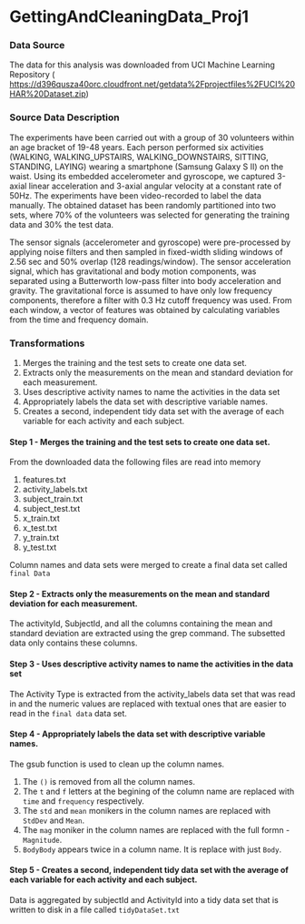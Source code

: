 GettingAndCleaningData_Proj1
============================

### Data Source

The data for this analysis was downloaded from  UCI Machine Learning Repository ( https://d396qusza40orc.cloudfront.net/getdata%2Fprojectfiles%2FUCI%20HAR%20Dataset.zip)

### Source Data Description
The experiments have been carried out with a group of 30 volunteers within an age bracket of 19-48 years. Each person performed six activities (WALKING, WALKING_UPSTAIRS, WALKING_DOWNSTAIRS, SITTING, STANDING, LAYING) wearing a smartphone (Samsung Galaxy S II) on the waist. Using its embedded accelerometer and gyroscope, we captured 3-axial linear acceleration and 3-axial angular velocity at a constant rate of 50Hz. The experiments have been video-recorded to label the data manually. The obtained dataset has been randomly partitioned into two sets, where 70% of the volunteers was selected for generating the training data and 30% the test data. 

The sensor signals (accelerometer and gyroscope) were pre-processed by applying noise filters and then sampled in fixed-width sliding windows of 2.56 sec and 50% overlap (128 readings/window). The sensor acceleration signal, which has gravitational and body motion components, was separated using a Butterworth low-pass filter into body acceleration and gravity. The gravitational force is assumed to have only low frequency components, therefore a filter with 0.3 Hz cutoff frequency was used. From each window, a vector of features was obtained by calculating variables from the time and frequency domain. 

### Transformations
1. Merges the training and the test sets to create one data set.
2. Extracts only the measurements on the mean and standard deviation for each measurement. 
3. Uses descriptive activity names to name the activities in the data set
4. Appropriately labels the data set with descriptive variable names. 
5. Creates a second, independent tidy data set with the average of each variable for each activity and each subject. 

#### Step 1 - Merges the training and the test sets to create one data set.
From the downloaded data the following files are read into memory
1. features.txt
2. activity_labels.txt
3. subject_train.txt
4. subject_test.txt
5. x_train.txt
6. x_test.txt
7. y_train.txt
8. y_test.txt

Column names and data sets were merged to create a final data set called `final Data`

#### Step 2 - Extracts only the measurements on the mean and standard deviation for each measurement. 
The activityId, SubjectId, and all the columns containing the mean and standard deviation are extracted using the grep command. The subsetted data only contains these columns.

#### Step 3 - Uses descriptive activity names to name the activities in the data set
The Activity Type is extracted from the activity_labels data set that was read in and the numeric values are replaced with textual ones that are easier to read in the `final data` data set.

#### Step 4 - Appropriately labels the data set with descriptive variable names. 
The gsub function is used to clean up the column names.   
1. The `()` is removed from all the column names.   
2. The `t` and `f` letters at the begining of the column name are replaced with `time` and `frequency` respectively.  
3. The `std` and `mean` monikers in the column names are replaced with `StdDev` and `Mean`.  
4. The `mag` moniker in the column names are replaced with the full formn - `Magnitude`.  
5. `BodyBody` appears twice in a column name. It is replace with just `Body`.  

#### Step 5 - Creates a second, independent tidy data set with the average of each variable for each activity and each subject. 
Data is aggregated by subjectId and ActivityId into a tidy data set that is written to disk in a file called `tidyDataSet.txt`